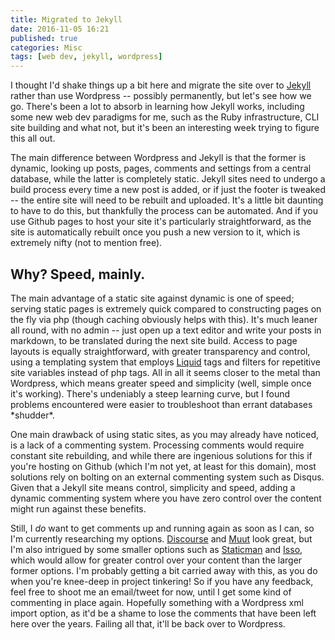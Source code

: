 ```yaml
---
title: Migrated to Jekyll
date: 2016-11-05 16:21
published: true
categories: Misc
tags: [web dev, jekyll, wordpress]
---
```

I thought I'd shake things up a bit here and migrate the site over to [Jekyll](https://jekyllrb.com/) rather than use Wordpress -- possibly permanently, but let's see how we go. There's been a lot to absorb in learning how Jekyll works, including some new web dev paradigms for me, such as the Ruby infrastructure, CLI site building and what not, but it's been an interesting week trying to figure this all out.<!--more-->

The main difference between Wordpress and Jekyll is that the former is dynamic, looking up posts, pages, comments and settings from a central database, while the latter is completely static. Jekyll sites need to undergo a build process every time a new post is added, or if just the footer is tweaked -- the entire site will need to be rebuilt and uploaded. It's a little bit daunting to have to do this, but thankfully the process can be automated. And if you use Github pages to host your site it's particularly straightforward, as the site is automatically rebuilt once you push a new version to it, which is extremely nifty (not to mention free).

## Why? Speed, mainly.

The main advantage of a static site against dynamic is one of speed; serving static pages is extremely quick compared to constructing pages on the fly via php (though caching obviously helps with this). It's much leaner all round, with no admin -- just open up a text editor and write your posts in markdown, to be translated during the next site build. Access to page layouts is equally straightforward, with greater transparency and control, using a templating system that employs [Liquid](https://github.com/Shopify/liquid) tags and filters for repetitive site variables instead of php tags. All in all it seems closer to the metal than Wordpress, which means greater speed and simplicity (well, simple once it's working). There's undeniably a steep learning curve, but I found problems encountered were easier to troubleshoot than errant databases \*shudder\*.

One main drawback of using static sites, as you may already have noticed, is a lack of a commenting system. Processing comments would require constant site rebuilding, and while there are ingenious solutions for this if you're hosting on Github (which I'm not yet, at least for this domain), most solutions rely on bolting on an external commenting system such as Disqus. Given that a Jekyll site means control, simplicity and speed, adding a dynamic commenting system where you have zero control over the content might run against these benefits.

Still, I *do* want to get comments up and running again as soon as I can, so I'm currently researching my options. [Discourse](http://www.discourse.org/) and [Muut](https://muut.com/) look great, but I'm also intrigued by some smaller options such as [Staticman](https://staticman.net/) and [Isso](https://posativ.org/isso/), which would allow for greater control over your content than the larger former options. I'm probably getting a bit carried away with this, as you do when you're knee-deep in project tinkering! So if you have any feedback, feel free to shoot me an email/tweet for now, until I get some kind of commenting in place again. Hopefully something with a Wordpress xml import option, as it'd be a shame to lose the comments that have been left here over the years. Failing all that, it'll be back over to Wordpress.
